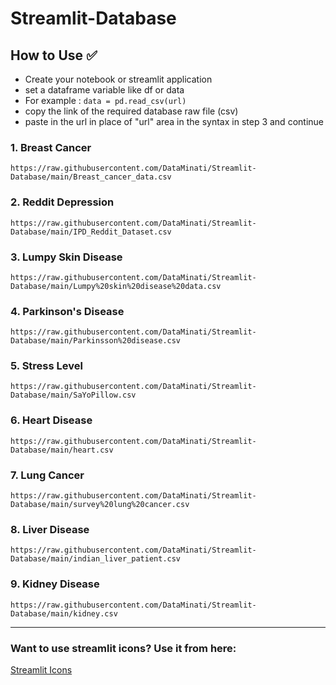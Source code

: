 # Streamlit-Database

## How to Use ✅

- Create your notebook or streamlit application
- set a dataframe variable like df or data
- For example : ```data = pd.read_csv(url)```
- copy the link of the required database raw file (csv)
- paste in the url in place of "url" area in the syntax in step 3 and continue 


### 1. Breast Cancer
```
https://raw.githubusercontent.com/DataMinati/Streamlit-Database/main/Breast_cancer_data.csv
``` 

### 2. Reddit Depression 
```
https://raw.githubusercontent.com/DataMinati/Streamlit-Database/main/IPD_Reddit_Dataset.csv
```

### 3. Lumpy Skin Disease 
```
https://raw.githubusercontent.com/DataMinati/Streamlit-Database/main/Lumpy%20skin%20disease%20data.csv
```

### 4. Parkinson's Disease 
```
https://raw.githubusercontent.com/DataMinati/Streamlit-Database/main/Parkinsson%20disease.csv
```

### 5. Stress Level
```
https://raw.githubusercontent.com/DataMinati/Streamlit-Database/main/SaYoPillow.csv
```

### 6. Heart Disease
```
https://raw.githubusercontent.com/DataMinati/Streamlit-Database/main/heart.csv
```

### 7. Lung Cancer
```
https://raw.githubusercontent.com/DataMinati/Streamlit-Database/main/survey%20lung%20cancer.csv
```

### 8. Liver Disease
```
https://raw.githubusercontent.com/DataMinati/Streamlit-Database/main/indian_liver_patient.csv
```

### 9. Kidney Disease
```
https://raw.githubusercontent.com/DataMinati/Streamlit-Database/main/kidney.csv
```

<hr>

### Want to use streamlit icons? Use it from here:

[Streamlit Icons](https://raw.githubusercontent.com/omnidan/node-emoji/master/lib/emoji.json)

